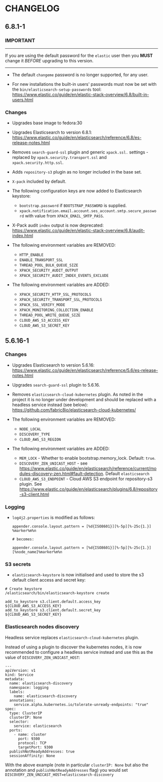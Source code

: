 # CHANGELOG

## 6.8.1-1

### IMPORTANT

---

If you are using the default password for the `elastic` user then you
**MUST** change it *BEFORE* upgrading to this version.

---

* The default `changeme` password is no longer supported, for any user.

* For new installations the built-in users' passwords must now be set with the `bin/elasticsearch-setup-passwords` tool:
https://www.elastic.co/guide/en/elastic-stack-overview/6.8/built-in-users.html

### Changes

* Upgrades base image to fedora:30
* Upgrades Elasticsearch to version 6.8.1: https://www.elastic.co/guide/en/elasticsearch/reference/6.8/es-release-notes.html
* Removes `search-guard-ssl` plugin and generic `xpack.ssl.` settings - replaced by `xpack.security.transport.ssl` and `xpack.security.http.ssl`.
* Adds `repository-s3` plugin as no longer included in the base set.
* `X-pack` included by default.
* The following configuration keys are now added to Elasticsearch keystore:
  * `bootstrap.password` if `BOOTSTRAP_PASSWORD` is supplied.
  * `xpack.notification.email.account.ses_account.smtp.secure_password` with value from `XPACK_EMAIL_SMTP_PASS`.
* X-Pack audit `index` output is now deprecated: https://www.elastic.co/guide/en/elastic-stack-overview/6.8/audit-index.html

* The following environment variables are REMOVED:
  * `HTTP_ENABLE`
  * `ENABLE_TRANSPORT_SSL`
  * `THREAD_POOL_BULK_QUEUE_SIZE`
  * `XPACK_SECURITY_AUDIT_OUTPUT`
  * `XPACK_SECURITY_AUDIT_INDEX_EVENTS_EXCLUDE`

* The following environment variables are ADDED:
  * `XPACK_SECURITY_HTTP_SSL_PROTOCOLS`
  * `XPACK_SECURITY_TRANSPORT_SSL_PROTOCOLS`
  * `XPACK_SSL_VERIFY_MODE`
  * `XPACK_MONITORING_COLLECTION_ENABLE`
  * `THREAD_POOL_WRITE_QUEUE_SIZE`
  * `CLOUD_AWS_S3_ACCESS_KEY`
  * `CLOUD_AWS_S3_SECRET_KEY`

## 5.6.16-1

### Changes

* Upgrades Elasticsearch to version 5.6.16: https://www.elastic.co/guide/en/elasticsearch/reference/5.6/es-release-notes.html
* Upgrades `search-guard-ssl` plugin to 5.6.16.
* Removes `elasticsearch-cloud-kubernetes` plugin. As noted in the project it is no longer under development and should be replaced with a headless service instead (see below): https://github.com/fabric8io/elasticsearch-cloud-kubernetes/

* The following environment variables are REMOVED:
  * `NODE_LOCAL`
  * `DISCOVERY_TYPE`
  * `CLOUD_AWS_S3_REGION`

* The following environment variables are ADDED:
  * `MEM_LOCK` - Whether to enable bootstrap.memory_lock. Default: `true`.
  * `DISCOVERY_ZEN_UNICAST_HOST` - see https://www.elastic.co/guide/en/elasticsearch/reference/current/modules-discovery-zen.html#fault-detection. Default `elasticsearch`
  * `CLOUD_AWS_S3_ENDPOINT` - Cloud AWS S3 endpoint for repository-s3 plugin. See https://www.elastic.co/guide/en/elasticsearch/plugins/6.8/repository-s3-client.html

### Logging

* `log4j2.properties` is modified as follows:

  ```
  appender.console.layout.pattern = [%d{ISO8601}][%-5p][%-25c{1.}] %marker%m%n

  # becomes:

  appender.console.layout.pattern = [%d{ISO8601}][%-5p][%-25c{1.}] [%node_name]%marker%m%n
  ```

### S3 secrets

* `elasticsearch-keystore` is now initialised and used to store the s3 default client access and secret key:

```
# Create keystore
/elasticsearch/bin/elasticsearch-keystore create

add_to_keystore s3.client.default.access_key ${CLOUD_AWS_S3_ACCESS_KEY}
add_to_keystore s3.client.default.secret_key ${CLOUD_AWS_S3_SECRET_KEY}
```

### Elasticsearch nodes discovery

Headless service replaces `elasticsearch-cloud-kubernetes` plugin.

Instead of using a plugin to discover the kubernetes nodes, it is now recommended to configure a headless service instead and use this as the value of `DISCOVERY_ZEN_UNICAST_HOST`:

```
---
apiVersion: v1
kind: Service
metadata:
  name: elasticsearch-discovery
  namespace: logging
  labels:
    name: elasticsearch-discovery
  annotations:
    service.alpha.kubernetes.io/tolerate-unready-endpoints: "true"
spec:
  type: ClusterIP
  clusterIP: None
  selector:
    service: elasticsearch
  ports:
    - name: cluster
      port: 9300
      protocol: TCP
      targetPort: 9300
  publishNotReadyAddresses: true
  sessionAffinity: None
```

With the above example (note in particular `clusterIP: None` but also the annotation and `publishNotReadyAddresses` flag) you would set `DISCOVERY_ZEN_UNICAST_HOST=elasticsearch-discovery`
